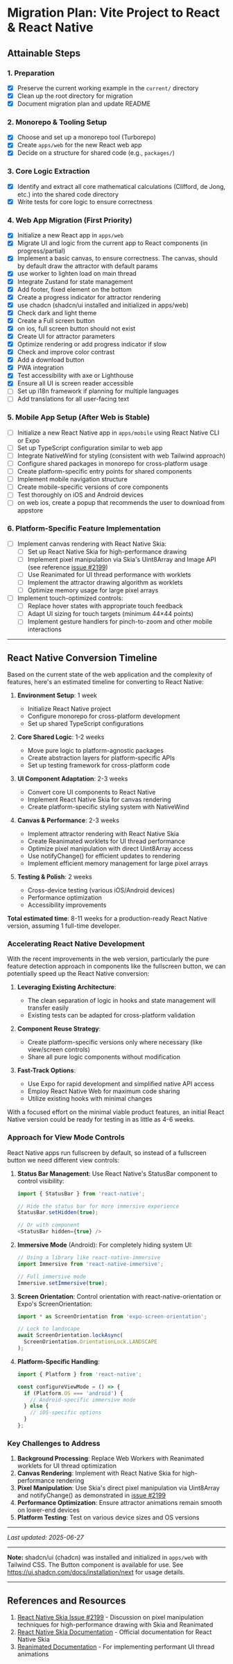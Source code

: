 # Migration Plan: Vite Project to React & React Native

## Attainable Steps

### 1. Preparation
- [x] Preserve the current working example in the `current/` directory
- [x] Clean up the root directory for migration
- [x] Document migration plan and update README

### 2. Monorepo & Tooling Setup
- [x] Choose and set up a monorepo tool (Turborepo)
- [x] Create `apps/web` for the new React web app
- [x] Decide on a structure for shared code (e.g., `packages/`)

### 3. Core Logic Extraction
- [x] Identify and extract all core mathematical calculations (Clifford, de Jong, etc.) into the shared code directory
- [x] Write tests for core logic to ensure correctness

### 4. Web App Migration (First Priority)
- [x] Initialize a new React app in `apps/web`
- [x] Migrate UI and logic from the current app to React components (in progress/partial)
- [x] Implement a basic canvas, to ensure correctness. The canvas, should by default draw the attractor with default params
- [x] use worker to lighten load on main thread
- [x] Integrate Zustand for state management
- [x] Add footer, fixed element on the bottom
- [x] Create a progress indicator for attractor rendering
- [x] use chadcn (shadcn/ui installed and initialized in apps/web)
- [x] Check dark and light theme
- [x] Create a Full screen button
- [x] on ios, full screen button should not exist
- [x] Create UI for attractor parameters
- [x] Optimize rendering or add progress indicator if slow
- [x] Check and improve color contrast
- [x] Add a download button
- [x] PWA integration
- [x] Test accessibility with axe or Lighthouse
- [x] Ensure all UI is screen reader accessible
- [ ] Set up i18n framework if planning for multiple languages
- [ ] Add translations for all user-facing text

### 5. Mobile App Setup (After Web is Stable)
- [ ] Initialize a new React Native app in `apps/mobile` using React Native CLI or Expo
- [ ] Set up TypeScript configuration similar to web app
- [ ] Integrate NativeWind for styling (consistent with web Tailwind approach)
- [ ] Configure shared packages in monorepo for cross-platform usage
- [ ] Create platform-specific entry points for shared components
- [ ] Implement mobile navigation structure
- [ ] Create mobile-specific versions of core components
- [ ] Test thoroughly on iOS and Android devices
- [ ] on web ios, create a popup that recommends the user to download from appstore

### 6. Platform-Specific Feature Implementation
- [ ] Implement canvas rendering with React Native Skia:
  - [ ] Set up React Native Skia for high-performance drawing
  - [ ] Implement pixel manipulation via Skia's Uint8Array and Image API (see reference [issue #2199](https://github.com/Shopify/react-native-skia/issues/2199))
  - [ ] Use Reanimated for UI thread performance with worklets
  - [ ] Implement the attractor drawing algorithm as worklets
  - [ ] Optimize memory usage for large pixel arrays
- [ ] Implement touch-optimized controls:
  - [ ] Replace hover states with appropriate touch feedback
  - [ ] Adapt UI sizing for touch targets (minimum 44×44 points)
  - [ ] Implement gesture handlers for pinch-to-zoom and other mobile interactions

---

## React Native Conversion Timeline

Based on the current state of the web application and the complexity of features, here's an estimated timeline for converting to React Native:

1. **Environment Setup**: 1 week
   - Initialize React Native project
   - Configure monorepo for cross-platform development
   - Set up shared TypeScript configurations

2. **Core Shared Logic**: 1-2 weeks
   - Move pure logic to platform-agnostic packages
   - Create abstraction layers for platform-specific APIs
   - Set up testing framework for cross-platform code

3. **UI Component Adaptation**: 2-3 weeks
   - Convert core UI components to React Native
   - Implement React Native Skia for canvas rendering
   - Create platform-specific styling system with NativeWind

4. **Canvas & Performance**: 2-3 weeks
   - Implement attractor rendering with React Native Skia
   - Create Reanimated worklets for UI thread performance
   - Optimize pixel manipulation with direct Uint8Array access
   - Use notifyChange() for efficient updates to rendering
   - Implement efficient memory management for large pixel arrays

5. **Testing & Polish**: 2 weeks
   - Cross-device testing (various iOS/Android devices)
   - Performance optimization
   - Accessibility improvements

**Total estimated time**: 8-11 weeks for a production-ready React Native version, assuming 1 full-time developer.

### Accelerating React Native Development

With the recent improvements in the web version, particularly the pure feature detection approach in components like the fullscreen button, we can potentially speed up the React Native conversion:

1. **Leveraging Existing Architecture**: 
   - The clean separation of logic in hooks and state management will transfer easily
   - Existing tests can be adapted for cross-platform validation

2. **Component Reuse Strategy**:
   - Create platform-specific versions only where necessary (like view/screen controls)
   - Share all pure logic components without modification

3. **Fast-Track Options**:
   - Use Expo for rapid development and simplified native API access
   - Employ React Native Web for maximum code sharing
   - Utilize existing hooks with minimal changes

With a focused effort on the minimal viable product features, an initial React Native version could be ready for testing in as little as 4-6 weeks.

### Approach for View Mode Controls

React Native apps run fullscreen by default, so instead of a fullscreen button we need different view controls:

1. **Status Bar Management**: Use React Native's StatusBar component to control visibility:
   ```javascript
   import { StatusBar } from 'react-native';
   
   // Hide the status bar for more immersive experience
   StatusBar.setHidden(true);
   
   // Or with component
   <StatusBar hidden={true} />
   ```

2. **Immersive Mode** (Android): For completely hiding system UI:
   ```javascript
   // Using a library like react-native-immersive
   import Immersive from 'react-native-immersive';
   
   // Full immersive mode
   Immersive.setImmersive(true);
   ```

3. **Screen Orientation**: Control orientation with react-native-orientation or Expo's ScreenOrientation:
   ```javascript
   import * as ScreenOrientation from 'expo-screen-orientation';
   
   // Lock to landscape
   await ScreenOrientation.lockAsync(
     ScreenOrientation.OrientationLock.LANDSCAPE
   );
   ```

4. **Platform-Specific Handling**:
   ```javascript
   import { Platform } from 'react-native';
   
   const configureViewMode = () => {
     if (Platform.OS === 'android') {
       // Android-specific immersive mode
     } else {
       // iOS-specific options
     }
   };
   ```

### Key Challenges to Address

1. **Background Processing**: Replace Web Workers with Reanimated worklets for UI thread optimization
2. **Canvas Rendering**: Implement with React Native Skia for high-performance rendering
3. **Pixel Manipulation**: Use Skia's direct pixel manipulation via Uint8Array and notifyChange() as demonstrated in [issue #2199](https://github.com/Shopify/react-native-skia/issues/2199)
4. **Performance Optimization**: Ensure attractor animations remain smooth on lower-end devices
5. **Platform Testing**: Test on various device sizes and OS versions

---

*Last updated: 2025-06-27*

---

**Note:** shadcn/ui (chadcn) was installed and initialized in `apps/web` with Tailwind CSS. The Button component is available for use. See https://ui.shadcn.com/docs/installation/next for usage details.

---

## References and Resources

1. [React Native Skia Issue #2199](https://github.com/Shopify/react-native-skia/issues/2199) - Discussion on pixel manipulation techniques for high-performance drawing with Skia and Reanimated
2. [React Native Skia Documentation](https://shopify.github.io/react-native-skia/docs/getting-started/installation) - Official documentation for React Native Skia
3. [Reanimated Documentation](https://docs.swmansion.com/react-native-reanimated/) - For implementing performant UI thread animations

